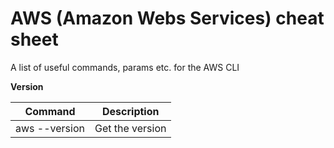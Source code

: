 # AWS (Amazon Webs Services) cheat sheet

A list of useful commands, params etc. for the AWS CLI

**Version** 

| Command | Description |
|---------|-------------|
|aws --version| Get the version |